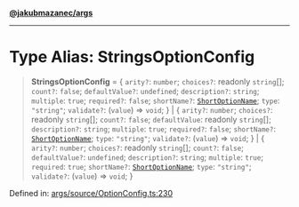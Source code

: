 [**@jakubmazanec/args**](../README.md)

---

# Type Alias: StringsOptionConfig

> **StringsOptionConfig** = \{ `arity?`: `number`; `choices?`: readonly `string`[]; `count?`:
> `false`; `defaultValue?`: `undefined`; `description?`: `string`; `multiple`: `true`; `required?`:
> `false`; `shortName?`: [`ShortOptionName`](ShortOptionName.md); `type`: `"string"`; `validate?`:
> (`value`) => `void`; \} \| \{ `arity?`: `number`; `choices?`: readonly `string`[]; `count?`:
> `false`; `defaultValue`: readonly `string`[]; `description?`: `string`; `multiple`: `true`;
> `required?`: `false`; `shortName?`: [`ShortOptionName`](ShortOptionName.md); `type`: `"string"`;
> `validate?`: (`value`) => `void`; \} \| \{ `arity?`: `number`; `choices?`: readonly `string`[];
> `count?`: `false`; `defaultValue?`: `undefined`; `description?`: `string`; `multiple`: `true`;
> `required`: `true`; `shortName?`: [`ShortOptionName`](ShortOptionName.md); `type`: `"string"`;
> `validate?`: (`value`) => `void`; \}

Defined in:
[args/source/OptionConfig.ts:230](https://github.com/jakubmazanec/tools/blob/a1a5edf56256b0aa4e209cc73bc7a07f5d7fc236/packages/args/source/OptionConfig.ts#L230)
